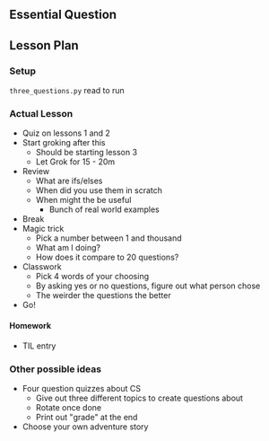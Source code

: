## Essential Question

## Lesson Plan

### Setup

`three_questions.py` read to run

### Actual Lesson

- Quiz on lessons 1 and 2
- Start groking after this
    - Should be starting lesson 3
    - Let Grok for 15 - 20m
- Review
    - What are ifs/elses
    - When did you use them in scratch
    - When might the be useful
        - Bunch of real world examples
- Break
- Magic trick
    - Pick a number between 1 and thousand
    - What am I doing?
    - How does it compare to 20 questions?
- Classwork
    - Pick 4 words of your choosing
    - By asking yes or no questions, figure out what person chose
    - The weirder the questions the better
- Go!

#### Homework

- TIL entry

### Other possible ideas

- Four question quizzes about CS
    - Give out three different topics to create questions about
    - Rotate once done
    - Print out "grade" at the end
- Choose your own adventure story
